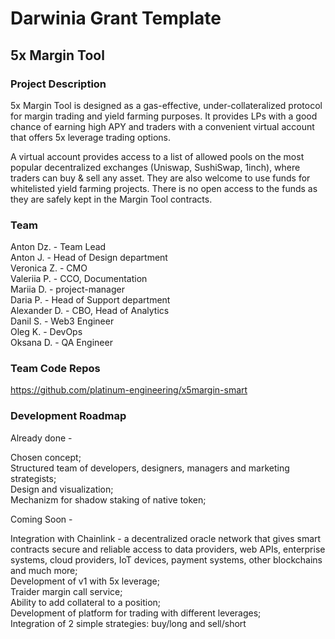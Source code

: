 # Darwinia Grant Template

## 5x Margin Tool

### Project Description

5x Margin Tool is designed as a gas-effective, under-collateralized protocol for margin trading and yield farming purposes. It provides LPs with a good chance of earning high APY and traders with a convenient virtual account that offers 5x leverage trading options.

A virtual account provides access to a list of allowed pools on the most popular decentralized exchanges (Uniswap, SushiSwap, 1inch), where traders can buy & sell any asset. They are also welcome to use funds for whitelisted yield farming projects. There is no open access to the funds as they are safely kept in the Margin Tool contracts.



### Team

Anton Dz. - Team Lead  
Anton J. - Head of Design department  
Veronica Z. - CMO  
Valeriia P. - CCO, Documentation  
Mariia D. - project-manager  
Daria P. - Head of Support department  
Alexander D. - CBO, Head of Analytics  
Danil S. - Web3 Engineer  
Oleg K. - DevOps  
Oksana D. - QA Engineer  




### Team Code Repos

https://github.com/platinum-engineering/x5margin-smart




### Development Roadmap

Already done -   

Chosen concept;  
Structured team of developers, designers, managers and marketing strategists;  
Design and visualization;  
Mechanizm for shadow staking of native token;  

Coming Soon -   

Integration with Chainlink - a decentralized oracle network that gives smart contracts secure and reliable access to data providers, web APIs, enterprise systems, cloud providers, IoT devices, payment systems, other blockchains and much more;  
Development of v1 with 5x leverage;   
Traider margin call service;  
Ability to add collateral to a position;  
Development of platform for trading with different leverages;  
Integration of 2 simple strategies: buy/long and sell/short


